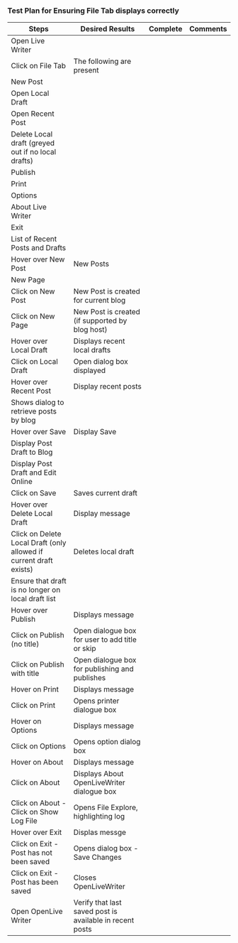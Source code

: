 ### Test Plan for Ensuring File Tab displays correctly
Steps                  | Desired Results                | Complete | Comments
--------------------------|--------------------------------------------|----------| --------
Open Live Writer  |   |  |
Click on File Tab |  The following are present | |
 | New Post   | | 
 | Open Local Draft  | |
 | Open Recent Post  | |
 | Delete Local draft (greyed out if no local drafts) | |
 | Publish |  |
 | Print | | 
 | Options | |
 | About Live Writer | |
 | Exit | | 
 | List of Recent Posts and Drafts | |
Hover over New Post | New Posts  | |
  | New Page  | |
Click on New Post | New Post is created for current blog | |
Click on New Page | New Post is created (if supported by blog host) | |
Hover over Local Draft | Displays recent local drafts | | 
Click on Local Draft | Open dialog box displayed | | 
Hover over Recent Post | Display recent posts | |
 | Shows dialog to retrieve posts by blog | |
Hover over Save | Display Save | | 
 | Display Post Draft to Blog | |
 | Display Post Draft and Edit Online | |
Click on Save | Saves current draft | |
Hover over Delete Local Draft  | Display message | |
Click on Delete Local Draft (only allowed if current draft exists)  | Deletes local draft
 | Ensure that draft is no longer on local draft list
Hover over Publish  | Displays message
Click on Publish (no title) | Open dialogue box for user to add title or skip
Click on Publish with title | Open dialogue box for publishing and publishes
Hover on Print | Displays message
Click on Print | Opens printer dialogue box
Hover on Options | Displays message
Click on Options | Opens option dialog box
Hover on About  | Displays message
Click on About  | Displays About OpenLiveWriter dialogue box
Click on About - Click on Show Log File | Opens File Explore, highlighting log
Hover over Exit  | Displas messge
Click on Exit - Post has not been saved | Opens dialog box - Save Changes
Click on Exit - Post has been saved | Closes OpenLiveWriter
Open OpenLive Writer | Verify that last saved post is available in recent posts
